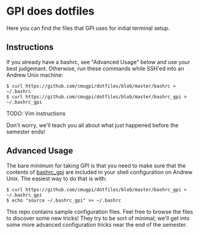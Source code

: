 # GPI does dotfiles

Here you can find the files that GPI uses for initial terminal setup.

## Instructions

If you already have a bashrc, see "Advanced Usage" below and use your best
judgemant. Otherwise, run these commands while SSH'ed into an Andrew Unix
machine:

```console
$ curl https://github.com/cmugpi/dotfiles/blob/master/bashrc > ~/.bashrc
$ curl https://github.com/cmugpi/dotfiles/blob/master/bashrc_gpi > ~/.bashrc_gpi
```

TODO: Vim instructions

Don't worry, we'll teach you all about what just happened before the semester
ends!


## Advanced Usage

The bare minimum for taking GPI is that you need to make sure that the contents
of [bashrc_gpi](bashrc_gpi) are included in your shell configuration on Andrew
Unix. The easiest way to do that is with:

```console
$ curl https://github.com/cmugpi/dotfiles/blob/master/bashrc_gpi > ~/.bashrc_gpi
$ echo "source ~/.bashrc_gpi" >> ~/.bashrc
```

This repo contains sample configuration files. Feel free to browse the files to
discover some new tricks! They try to be sort of minimal; we'll get into some
more advanced configuration tricks near the end of the semester.

